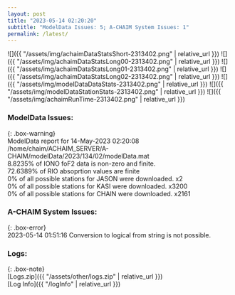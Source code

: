 ```yaml
---
layout: post
title: "2023-05-14 02:20:20"
subtitle: "ModelData Issues: 5; A-CHAIM System Issues: 1"
permalink: /latest/
---
```


![]({{ "/assets/img/achaimDataStatsShort-2313402.png" | relative_url }})
![]({{ "/assets/img/achaimDataStatsLong00-2313402.png" | relative_url }})
![]({{ "/assets/img/achaimDataStatsLong01-2313402.png" | relative_url }})
![]({{ "/assets/img/achaimDataStatsLong02-2313402.png" | relative_url }})
![]({{ "/assets/img/modelDataDataStats-2313402.png" | relative_url }})
![]({{ "/assets/img/modelDataStationStats-2313402.png" | relative_url }})
![]({{ "/assets/img/achaimRunTime-2313402.png" | relative_url }})


### ModelData Issues:  
  
{: .box-warning}  
 ModelData report for 14-May-2023 02:20:08   
 /home/chaim/ACHAIM_SERVER/A-CHAIM/modelData/2023/134/02/modelData.mat   
 8.8235% of IONO foF2 data is non-zero and finite.   
 72.6389% of RIO absoprtion values are finite   
 0% of all possible stations for JASON were downloaded. x2   
 0% of all possible stations for KASI were downloaded. x3200   
 0% of all possible stations for CHAIN were downloaded. x2161   
  
### A-CHAIM System Issues:  
  
{: .box-error}  
2023-05-14 01:51:16 Conversion to logical from string is not possible.  

### Logs:  
  
{: .box-note}  
[Logs.zip]({{ "/assets/other/logs.zip" | relative_url }})  
[Log Info]({{ "/logInfo" | relative_url }})  
